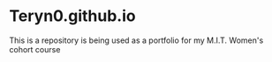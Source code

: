 # Teryn0.github.io
This is a repository is being used as a portfolio for my M.I.T. Women's cohort course
